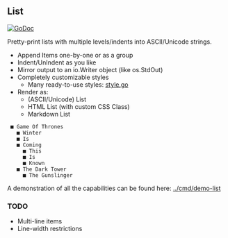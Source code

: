 ## List
[![GoDoc](https://godoc.org/github.com/jedib0t/go-pretty/list?status.svg)](https://godoc.org/github.com/jedib0t/go-pretty/list)

Pretty-print lists with multiple levels/indents into ASCII/Unicode strings.

  - Append Items one-by-one or as a group
  - Indent/UnIndent as you like
  - Mirror output to an io.Writer object (like os.StdOut)
  - Completely customizable styles
    - Many ready-to-use styles: [style.go](style.go)
  - Render as:
    - (ASCII/Unicode) List
    - HTML List (with custom CSS Class)
    - Markdown List

```
 ■ Game Of Thrones
   ■ Winter
   ■ Is
   ■ Coming
     ■ This
     ■ Is
     ■ Known
   ■ The Dark Tower
     ■ The Gunslinger
```

A demonstration of all the capabilities can be found here: [../cmd/demo-list](../cmd/demo-list)

### TODO

  - Multi-line items
  - Line-width restrictions
